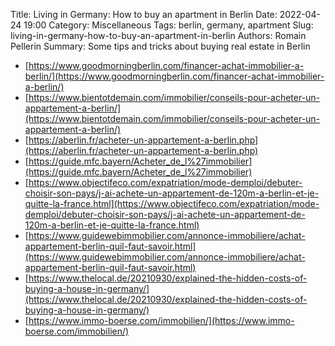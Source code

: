 Title: Living in Germany: How to buy an apartment in Berlin
Date: 2022-04-24 19:00
Category: Miscellaneous
Tags: berlin, germany, apartment
Slug: living-in-germany-how-to-buy-an-apartment-in-berlin
Authors: Romain Pellerin
Summary: Some tips and tricks about buying real estate in Berlin

- [https://www.goodmorningberlin.com/financer-achat-immobilier-a-berlin/](https://www.goodmorningberlin.com/financer-achat-immobilier-a-berlin/)
- [https://www.bientotdemain.com/immobilier/conseils-pour-acheter-un-appartement-a-berlin/](https://www.bientotdemain.com/immobilier/conseils-pour-acheter-un-appartement-a-berlin/)
- [https://aberlin.fr/acheter-un-appartement-a-berlin.php](https://aberlin.fr/acheter-un-appartement-a-berlin.php)
- [https://guide.mfc.bayern/Acheter_de_l%27immobilier](https://guide.mfc.bayern/Acheter_de_l%27immobilier)
- [https://www.objectifeco.com/expatriation/mode-demploi/debuter-choisir-son-pays/j-ai-achete-un-appartement-de-120m-a-berlin-et-je-quitte-la-france.html](https://www.objectifeco.com/expatriation/mode-demploi/debuter-choisir-son-pays/j-ai-achete-un-appartement-de-120m-a-berlin-et-je-quitte-la-france.html)
- [https://www.guidewebimmobilier.com/annonce-immobiliere/achat-appartement-berlin-quil-faut-savoir.html](https://www.guidewebimmobilier.com/annonce-immobiliere/achat-appartement-berlin-quil-faut-savoir.html)
- [https://www.thelocal.de/20210930/explained-the-hidden-costs-of-buying-a-house-in-germany/](https://www.thelocal.de/20210930/explained-the-hidden-costs-of-buying-a-house-in-germany/)
- [https://www.immo-boerse.com/immobilien/](https://www.immo-boerse.com/immobilien/)
